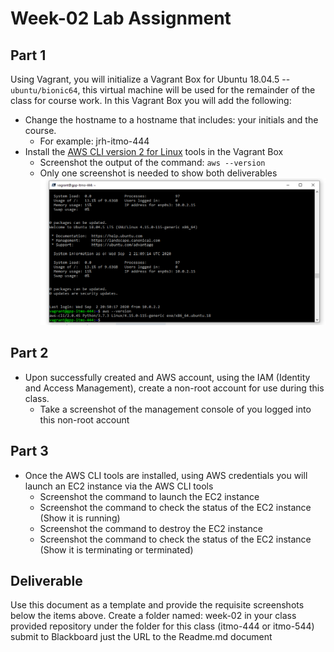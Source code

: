 # Week-02 Lab Assignment

## Part 1

Using Vagrant, you will initialize a Vagrant Box for Ubuntu 18.04.5 -- `ubuntu/bionic64`, this virtual machine will be used for the remainder of the class for course work.   In this Vagrant Box you will add the following:

* Change the hostname to a hostname that includes: your initials and the course.  
  * For example:  jrh-itmo-444
* Install the [AWS CLI version 2 for Linux](https://docs.aws.amazon.com/cli/latest/userguide/install-cliv2-linux.html "AWS CLI v2 for Linux") tools in the Vagrant Box
  * Screenshot the output of the command: `aws --version`
  * Only one screenshot is needed to show both deliverables
![CLI](images/awscli.png "CLI")

## Part 2

* Upon successfully created and AWS account, using the IAM (Identity and Access Management), create a non-root account for use during this class.  
  * Take a screenshot of the management console of you logged into this non-root account

## Part 3

* Once the AWS CLI tools are installed, using AWS credentials you will launch an EC2 instance via the AWS CLI tools
  * Screenshot the command to launch the EC2 instance
  * Screenshot the command to check the status of the EC2 instance (Show it is running)
  * Screenshot the command to destroy the EC2 instance
  * Screenshot the command to check the status of the EC2 instance (Show it is terminating or terminated)

## Deliverable

Use this document as a template and provide the requisite screenshots below the items above.  Create a folder named: week-02 in your class provided repository under the folder for this class (itmo-444 or itmo-544)  submit to Blackboard just the URL to the Readme.md document
